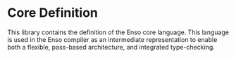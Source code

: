 # Core Definition

This library contains the definition of the Enso core language. This language is
used in the Enso compiler as an intermediate representation to enable both a
flexible, pass-based architecture, and integrated type-checking.
